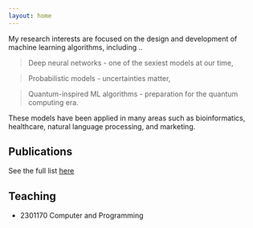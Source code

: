 ```yaml
---
layout: home
---
```


My research interests are focused on the design and development of machine learning algorithms, including .. 

> Deep neural networks - one of the sexiest models at our time, 

> Probabilistic models - uncertainties matter, 

> Quantum-inspired ML algorithms - preparation for the quantum computing era. 

These models have been applied in many areas such as bioinformatics, healthcare, natural language processing, and marketing.


## Publications

See the full list [here](https://scholar.google.com/citations?user=YXlN75AAAAAJ&hl=en)


## Teaching
- 2301170 Computer and Programming

